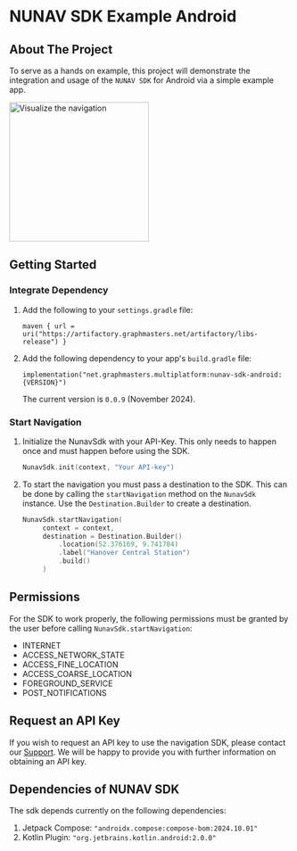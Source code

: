 # NUNAV SDK Example Android

## About The Project

To serve as a hands on example, this project will demonstrate the integration and usage of the `NUNAV SDK` for Android
via a simple example app.

<img src="docs/navigation.gif" alt="Visualize the navigation" width="250"/>

## Getting Started

### Integrate Dependency
1. Add the following to your `settings.gradle` file:
   ```
   maven { url = uri("https://artifactory.graphmasters.net/artifactory/libs-release") }
   ```

2. Add the following dependency to your app's `build.gradle` file:
   ```
   implementation("net.graphmasters.multiplatform:nunav-sdk-android:{VERSION}")
   ```
   The current version is `0.0.9` (November 2024).

### Start Navigation
1. Initialize the NunavSdk with your API-Key. This only needs to happen once and must happen before using the SDK.
   ```kotlin
   NunavSdk.init(context, "Your API-key")
   ```

2. To start the navigation you must pass a destination to the SDK. This can be done by calling the `startNavigation`
   method on the `NunavSdk` instance. Use the `Destination.Builder` to create a destination.

   ```kotlin
   NunavSdk.startNavigation(
        context = context,
        destination = Destination.Builder()
            .location(52.376169, 9.741784)
            .label("Hanover Central Station")
            .build()
        )
   ```

## Permissions
For the SDK to work properly, the following permissions must be granted by the user before
calling `NunavSdk.startNavigation`:

   * INTERNET
   * ACCESS_NETWORK_STATE
   * ACCESS_FINE_LOCATION
   * ACCESS_COARSE_LOCATION
   * FOREGROUND_SERVICE
   * POST_NOTIFICATIONS

## Request an API Key
If you wish to request an API key to use the navigation SDK, please contact our [Support](https://nunav.net/lp/sdk). We will be happy to provide you with further information on obtaining an API key.

## Dependencies of NUNAV SDK
The sdk depends currently on the following dependencies:
1. Jetpack Compose: `"androidx.compose:compose-bom:2024.10.01"`
2. Kotlin Plugin: `"org.jetbrains.kotlin.android:2.0.0"`


